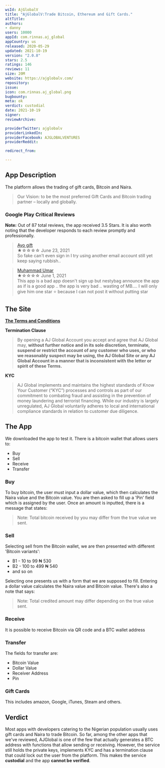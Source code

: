 ```yaml
---
wsId: AjGlobalV
title: "AjGlobalV:Trade Bitcoin, Ethereum and Gift Cards."
altTitle: 
authors:
- danny
users: 10000
appId: com.rinnas.aj_global
appCountry: us
released: 2020-05-29
updated: 2021-10-19
version: "2.0.8"
stars: 2.5
ratings: 146
reviews: 11
size: 20M
website: https://ajglobalv.com/
repository: 
issue: 
icon: com.rinnas.aj_global.png
bugbounty: 
meta: ok
verdict: custodial
date: 2021-10-19
signer: 
reviewArchive:

providerTwitter: ajglobalv
providerLinkedIn: 
providerFacebook: AJGLOBALVENTURES
providerReddit: 

redirect_from:

---
```


## App Description

The platform allows the trading of gift cards, Bitcoin and Naira. 

> Our Vision: to be the most preferred Gift Cards and Bitcoin trading partner – locally and globally.

### Google Play Critical Reviews

**Note:** Out of 87 total reviews, the app received 3.5 Stars. It is also worth noting that the developer responds to each review promptly and professionally.

> [Ayo gift](https://play.google.com/store/apps/details?id=com.rinnas.aj_global&reviewId=gp%3AAOqpTOFvBWKl7ivQBAq3HWYgDAVwbODseplD81TpoxutX3aaLkq9JQKZKo4edjJbBFlvzU5OxlUVcC4TOizWbYs)<br>
  ★☆☆☆☆ June 23, 2021 <br>
       So fake can't even sign in I try using another email account still yet keep saying rubbish..

> [Muhammad Umar](https://play.google.com/store/apps/details?id=com.rinnas.aj_global&reviewId=gp%3AAOqpTOGVlUm8Uyk7RIpTWe8JrWJ4BE8fEu_hsXf4x37fByne0sONHzfN6W1bP0nt98k2ORNHaQkhnrDJGlnec5E)<br>
  ★☆☆☆☆ June 1, 2021 <br>
       This app is a bad app doesn't sign up but nestybag announce the app as if is a good app .. the app is very bad .. wasting of MB.... I will only give him one star ⭐ because I can not post it without putting star 
       
## The Site

[**The Terms and Conditions**](https://ajglobalv.com/client/terms)

**Termination Clause**

> By opening a AJ Global Account you accept and agree that AJ Global may, **without further notice and in its sole discretion, terminate, suspend or restrict the account of any customer who uses, or who we reasonably suspect may be using, the AJ Global Site or any AJ Global Account in a manner that is inconsistent with the letter or spirit of these Terms.**

**KYC**

> AJ Global implements and maintains the highest standards of Know Your Customer (“KYC”) processes and controls as part of our commitment to combating fraud and assisting in the prevention of money laundering and terrorist financing. While our industry is largely unregulated, AJ Global voluntarily adheres to local and international compliance standards in relation to customer due diligence.

## The App

We downloaded the app to test it. There is a bitcoin wallet that allows users to:

- Buy
- Sell
- Receive
- Transfer

### Buy

To buy bitcoin, the user must input a dollar value, which then calculates the Naira value and the Bitcoin value. You are then asked to fill up a 'Pin' field which is assigned by the user. Once an amount is inputted, there is a message that states:

> Note: Total bitcoin received by you may differ from the true value we sent.

### Sell

Selecting sell from the Bitcoin wallet, we are then presented with different 'Bitcoin variants':

- B1 - 10 to 99 ₦ 530
- B2 - 100 to 499 ₦ 540
- and so on

Selecting one presents us with a form that we are supposed to fill. Entering a dollar value calculates the Naira value and Bitcoin value. There's also a note that says:

> Note: Total credited amount may differ depending on the true value sent.

### Receive

It is possible to receive Bitcoin via QR code and a BTC wallet address

### Transfer

The fields for transfer are:

- Bitcoin Value
- Dollar Value
- Receiver Address
- Pin

### Gift Cards

This includes amazon, Google, iTunes, Steam and others.

## Verdict

Most apps with developers catering to the Nigerian population usually uses gift cards and Naira to trade Bitcoin. So far, among the other apps that we've reviewed, AJGlobal is one of the few that actually generates a BTC address with functions that allow sending or receiving. However, the service still holds the private keys, implements KYC and has a termination clause that could lock out the user from the platform. This makes the service **custodial** and the app **cannot be verified**.
